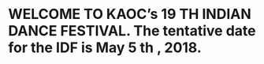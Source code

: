 <html>
  <body>
    <br/>
    <br/>
    <br/>
    <br/>
    <table id="Alankara"> <tr>
    <h1><span style="font-weight:bold">WELCOME TO KAOC’s 19 TH INDIAN DANCE FESTIVAL. The tentative date for the IDF is May 5 th , 2018. </span></h3>
     <tr>
    </table>
  </body>
</html>

